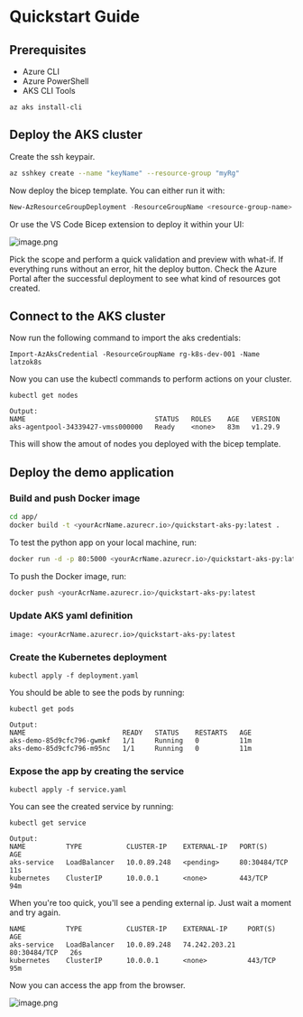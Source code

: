# Quickstart Guide

## Prerequisites

- Azure CLI
- Azure PowerShell
- AKS CLI Tools

```
az aks install-cli
```

## Deploy the AKS cluster

Create the ssh keypair.

```bash
az sshkey create --name "keyName" --resource-group "myRg"
```

Now deploy the bicep template. You can either run it with:

```powershell
New-AzResourceGroupDeployment -ResourceGroupName <resource-group-name> -TemplateFile <path-to-template>
```

Or use the VS Code Bicep extension to deploy it within your UI:

![image.png](</quickstart-azure-kubernetes-service/docs/image (1).png>)

Pick the scope and perform a quick validation and preview with what-if. If everything runs without an error, hit the deploy button. Check the Azure Portal after the successful deployment to see what kind of resources got created.

## Connect to the AKS cluster

Now run the following command to import the aks credentials:

```
Import-AzAksCredential -ResourceGroupName rg-k8s-dev-001 -Name latzok8s
```

Now you can use the kubectl commands to perform actions on your cluster.

```
kubectl get nodes

Output:
NAME                                STATUS   ROLES    AGE   VERSION
aks-agentpool-34339427-vmss000000   Ready    <none>   83m   v1.29.9
```

This will show the amout of nodes you deployed with the bicep template.

## Deploy the demo application

### Build and push Docker image

```bash
cd app/
docker build -t <yourAcrName.azurecr.io>/quickstart-aks-py:latest .
```

To test the python app on your local machine, run:

```bash
docker run -d -p 80:5000 <yourAcrName.azurecr.io>/quickstart-aks-py:latest
```

To push the Docker image, run:

```bash
docker push <yourAcrName.azurecr.io>/quickstart-aks-py:latest
```

### Update AKS yaml definition

```
image: <yourAcrName.azurecr.io>/quickstart-aks-py:latest
```

### Create the Kubernetes deployment

```
kubectl apply -f deployment.yaml
```

You should be able to see the pods by running:

```
kubectl get pods

Output:
NAME                        READY   STATUS    RESTARTS   AGE
aks-demo-85d9cfc796-gwmkf   1/1     Running   0          11m
aks-demo-85d9cfc796-m95nc   1/1     Running   0          11m
```

### Expose the app by creating the service

```
kubectl apply -f service.yaml
```

You can see the created service by running:

```
kubectl get service

Output:
NAME          TYPE           CLUSTER-IP    EXTERNAL-IP   PORT(S)        AGE
aks-service   LoadBalancer   10.0.89.248   <pending>     80:30484/TCP   11s
kubernetes    ClusterIP      10.0.0.1      <none>        443/TCP        94m
```

When you're too quick, you'll see a pending external ip. Just wait a moment and try again.

```
NAME          TYPE           CLUSTER-IP    EXTERNAL-IP     PORT(S)        AGE
aks-service   LoadBalancer   10.0.89.248   74.242.203.21   80:30484/TCP   26s
kubernetes    ClusterIP      10.0.0.1      <none>          443/TCP        95m
```

Now you can access the app from the browser.

![image.png](/quickstart-azure-kubernetes-service/docs/image.png)